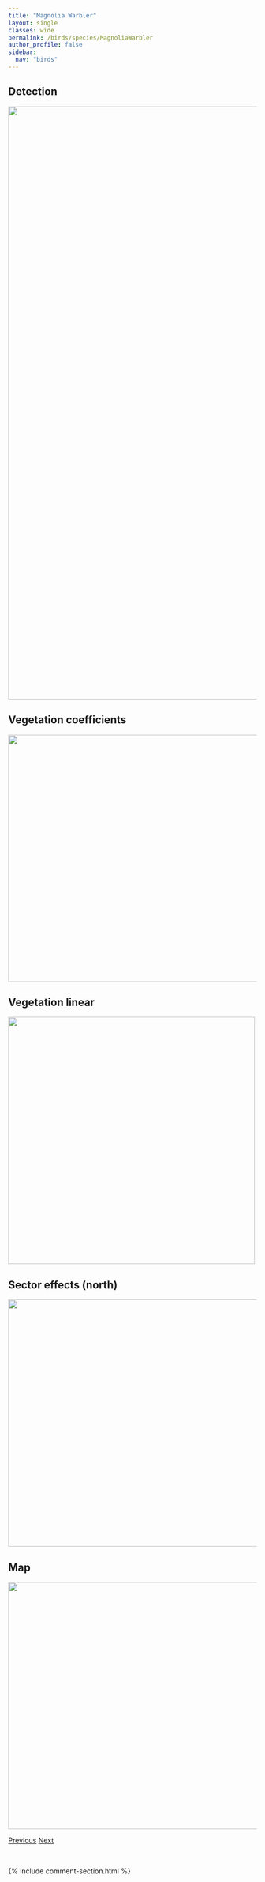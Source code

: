 ```yaml
---
title: "Magnolia Warbler"
layout: single
classes: wide
permalink: /birds/species/MagnoliaWarbler
author_profile: false
sidebar:
  nav: "birds"
---
```


<h2>Detection</h2>

<a href="https://drive.google.com/uc?export=view&id=1xGy9adPeUDRyWNxmqCupWLb-ArWr1zYE">
<img src="https://drive.google.com/uc?export=view&id=1xGy9adPeUDRyWNxmqCupWLb-ArWr1zYE" height = "1200" width = "800">
</a>

<h2>Vegetation coefficients</h2>

<a href="https://drive.google.com/uc?export=view&id=1jyfdOsL6N-mdBUint4lAS4Ixykzeszla">
<img src="https://drive.google.com/uc?export=view&id=1jyfdOsL6N-mdBUint4lAS4Ixykzeszla" height = "500" width = "1000">
</a>

<h2>Vegetation linear</h2>

<a href="https://drive.google.com/uc?export=view&id=14TisrfdI6jQCPk5JyIeN0mGkcDaE-ULD">
<img src="https://drive.google.com/uc?export=view&id=14TisrfdI6jQCPk5JyIeN0mGkcDaE-ULD" height = "500" width = "500">
</a>

<h2>Sector effects (north)</h2>

<a href="https://drive.google.com/uc?export=view&id=1-mSZhs8fO4XdR9tUt6qyZaej6YShrMzF">
<img src="https://drive.google.com/uc?export=view&id=1-mSZhs8fO4XdR9tUt6qyZaej6YShrMzF" height = "500" width = "1000">
</a>

<h2>Map</h2>

<a href="https://drive.google.com/uc?export=view&id=19pMyWEA6U8t7f2J9ZYEvxqj4wMogS1z1">
<img src="https://drive.google.com/uc?export=view&id=19pMyWEA6U8t7f2J9ZYEvxqj4wMogS1z1" height = "500" width = "1500">
</a>

<a href="/birds/species/Mallard/" class="pagination--pager" title="Mallard">Previous</a> <a href="/birds/species/MarshWren/" class="pagination--pager" title="Marsh Wren">Next</a>

<p>&nbsp;</p>

{% include comment-section.html %}
